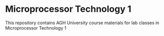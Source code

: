 # Microprocessor Technology 1
This repository contains AGH University course materials for lab classes in Microprocessor Technology 1 